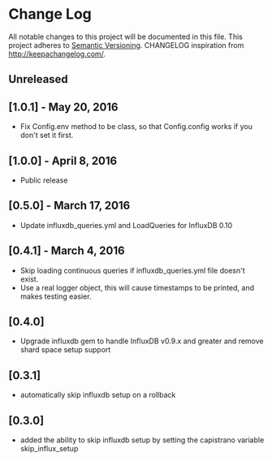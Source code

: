 # Change Log
All notable changes to this project will be documented in this file.
This project adheres to [Semantic Versioning](http://semver.org/).
CHANGELOG inspiration from http://keepachangelog.com/.

## Unreleased

## [1.0.1] - May 20, 2016
* Fix Config.env method to be class, so that Config.config works if you don't set it first.

## [1.0.0] - April 8, 2016
* Public release

## [0.5.0] - March 17, 2016
* Update influxdb_queries.yml and LoadQueries for InfluxDB 0.10

## [0.4.1] - March 4, 2016
* Skip loading continuous queries if influxdb_queries.yml file doesn't exist.
* Use a real logger object, this will cause timestamps to be printed, and makes
  testing easier.

## [0.4.0]
* Upgrade influxdb gem to handle InfluxDB v0.9.x and greater and remove shard space setup support

## [0.3.1]
* automatically skip influxdb setup on a rollback

## [0.3.0]
* added the ability to skip influxdb setup by setting the capistrano variable skip_influx_setup
